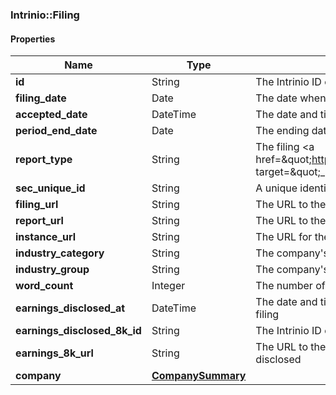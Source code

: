 

[//]: # (CLASS:Intrinio::Filing)

[//]: # (KIND:object)

### Intrinio::Filing

#### Properties

[//]: # (START_DEFINITION)

Name | Type | Description
------------ | ------------- | -------------
**id** | String | The Intrinio ID of the Filing &nbsp;
**filing_date** | Date | The date when the filing was submitted to the SEC by the company &nbsp;
**accepted_date** | DateTime | The date and time when the filing was accepted by SEC &nbsp;
**period_end_date** | Date | The ending date of the fiscal period for the filing &nbsp;
**report_type** | String | The filing &lt;a href&#x3D;\&quot;https://docs.intrinio.com/documentation/sec_filing_report_types\&quot; target&#x3D;\&quot;_blank\&quot;&gt;report type&lt;/a&gt; &nbsp;
**sec_unique_id** | String | A unique identifier for the filing provided by the SEC &nbsp;
**filing_url** | String | The URL to the filing page on the SEC site &nbsp;
**report_url** | String | The URL to the actual report on the SEC site &nbsp;
**instance_url** | String | The URL for the XBRL filing for the report &nbsp;
**industry_category** | String | The company&#39;s operating industry category &nbsp;
**industry_group** | String | The company&#39;s operating industry group &nbsp;
**word_count** | Integer | The number of words in the filing &nbsp;
**earnings_disclosed_at** | DateTime | The date and time when the earnings information was first disclosed via 8-K filing &nbsp;
**earnings_disclosed_8k_id** | String | The Intrinio ID of the 8-K filing where earnings were first disclosed &nbsp;
**earnings_8k_url** | String | The URL to the 8-K filing page on the SEC site where earnings were first disclosed &nbsp;
**company** | [**CompanySummary**](CompanySummary.md) |  &nbsp;

[//]: # (END_DEFINITION)


[//]: # (CONTAINED_CLASS:Intrinio::CompanySummary)



